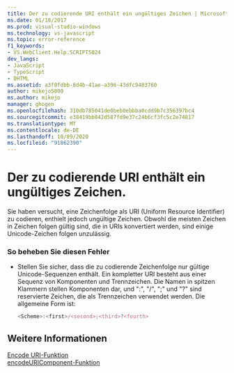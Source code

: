 ```yaml
---
title: Der zu codierende URI enthält ein ungültiges Zeichen | Microsoft-Dokumentation
ms.date: 01/18/2017
ms.prod: visual-studio-windows
ms.technology: vs-javascript
ms.topic: error-reference
f1_keywords:
- VS.WebClient.Help.SCRIPT5024
dev_langs:
- JavaScript
- TypeScript
- DHTML
ms.assetid: a3f0fdbb-8d4b-41ae-a396-43dfc9483760
author: mikejo5000
ms.author: mikejo
manager: ghogen
ms.openlocfilehash: 310db785041de0beb0ebbba0cdd9b7c356397bc4
ms.sourcegitcommit: e38419bb842d587fd9e37c24b6cf3fc5c2e74817
ms.translationtype: MT
ms.contentlocale: de-DE
ms.lasthandoff: 10/09/2020
ms.locfileid: "91862390"
---
```

# <a name="the-uri-to-be-encoded-contains-an-invalid-character"></a>Der zu codierende URI enthält ein ungültiges Zeichen.
Sie haben versucht, eine Zeichenfolge als URI (Uniform Resource Identifier) zu codieren, enthielt jedoch ungültige Zeichen. Obwohl die meisten Zeichen in Zeichen folgen gültig sind, die in URIs konvertiert werden, sind einige Unicode-Zeichen folgen unzulässig.  
  
### <a name="to-correct-this-error"></a>So beheben Sie diesen Fehler  
  
- Stellen Sie sicher, dass die zu codierende Zeichenfolge nur gültige Unicode-Sequenzen enthält. Ein kompletter URI besteht aus einer Sequenz von Komponenten und Trennzeichen. Die Namen in spitzen Klammern stellen Komponenten dar, und ":", "/", ";" und "?" sind reservierte Zeichen, die als Trennzeichen verwendet werden. Die allgemeine Form ist:  
  
    ```JavaScript  
    <Scheme>:<first>/<second>;<third>?<fourth>  
    ```  
  
## <a name="see-also"></a>Weitere Informationen  
 [Encode URI-Funktion](https://developer.mozilla.org/docs/Web/JavaScript/Reference/Global_Objects/encodeuri)   
 [encodeURIComponent-Funktion](https://developer.mozilla.org/docs/Web/JavaScript/Reference/Global_Objects/encodeuricomponent)
